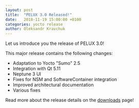 ```yaml
---
layout: post
title:  "PELUX 3.0 Released!"
date:   2018-11-19 15:00:00 +0100
categories: yocto release
author: Oleksandr Kravchuk
---
```


Let us introduce you the release of PELUX 3.0!

This major release contains the following changes:
- Adaptation to Yocto "Sumo" 2.5
- Integration with Qt 5.11
- Neptune 3 UI
- Fixes for NSM and SoftwareContainer integration
- Improved architectural documentation
- Various fixes

Read more about the release details on the [downloads](/downloads)
page!
